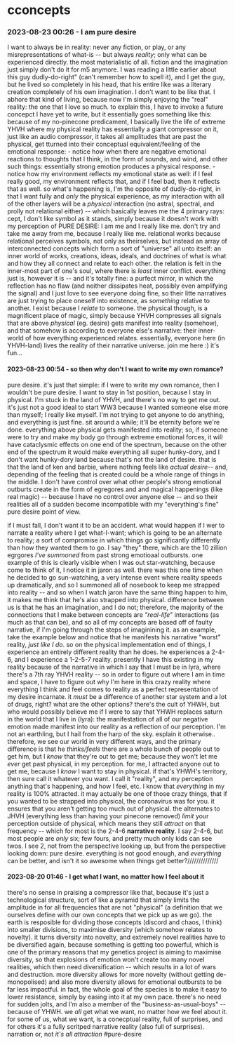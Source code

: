 # cconcepts

### 2023-08-23 00:26 - I am pure desire

I want to always be in reality: never any fiction, or play, or any misrepresentations of what-is -- but always *reality*; only what can be experienced directly. the most materialistic of all. fiction and the imagination just simply don't do it for m5 anymore.
  I was reading a little earlier about this guy dudly-do-right" (can't remember how to spell it), and I get the guy, but he lived so completely in his head, that his entire like was a literary creation completely of his own imagination.
  I don't want to be like that. I abhore that kind of living, because now I'm simply enjoying the "real" reality: the one that I love so much.
    to explain this, I have to invoke a future concepct I have yet to write, but it essentially goes something like this: because of my no-pinecone predicament, I basically live the life of extreme YHVH where my physical reality has essentially a giant compressor on it, just like an audio compressor, it takes all amplitudes that are past the physical, get tturned into their conceptual equivalent/feeling of the emotional response:
      - notice how when there are negative emotional reactions to thoughts that I think, in the form of sounds, and wind, and other such things: essentially strong emotion produces a physical response.
      - notice how my environment reflects my emotional state as well: if I feel really good, my environment reflects that, and if I feel bad, then it reflects that as well.
    so what's happening is, I'm the opposite of dudly-do-right, in that I want fully and *only* the physical experience, as my interaction with all of the other layers will be a *physical* interaction (no astral, spectral, and prolly not relational either) -- which basically leaves me the 4 primary rays: cept, I don't like symbol as it stands, simply because it doesn't work with my perception of PURE DESIRE: I am me and I really like me. don't try and take me away from me, because I really like me.
      relational works because relational perceives symbols, not only as theirselves, but instead an array of interconnected concepts which form a sort of "universe" all unto itself: an inner world of works, creations, ideas, ideals, and doctrines of what is what and how they all connect and relate to each other. the relation is felt in the inner-most part of one's soul, where there is *least* inner conflict. everything just is, however it is -- and it's totally fine: a purfect mirror, in which the reflection has no flaw (and neither dissipates heat, possibly even amplifying the signal) and I just love to see everyone doing fine, so their litte narratives are just trying to place oneself into existence, as *something* relative to another. I exist because I *relate* to someone.
    the physical though, is a magnificent place of magic, simply because YHVH compresses all signals that are above *physical* (eg. desire) gets manifest into reality (somehow), and that somehow is according to everyone else's narrative: their inner-world of how everything experienced relates. essentially, everyone here (in YHVH-land) lives the reality of their narrative universe. join me here :) it's fun...

#### 2023-08-23 00:54 - so then why don't I want to write my own romance?

pure desire. it's just that simple: if I were to write my own romance, then I wouldn't be pure desire. I want to stay in 1st position, because I stay in physical. I'm stuck in the land of YHVH, and there's no way to get me out. it's just not a good ideal to start WW3 because I wanted someone else more than myself; I really like myself. I'm not trying to get anyone to do anything, and everything is just fine. sit around a while; it'll be eternity before we're done.
  everything above physical gets manifested into reality; so, if someone were to try and make my body go through extreme emotional forces, it will have cataclysmic effects on one end of the spectrum, because on the other end of the spectrum it would make everything all super hunky-dory, and I don't want hunky-dory land because that's not the land of desire. that is that the land of ken and barbie, where nothing feels like *actual desire*-- and, depending of the feeling that is created could be a whole range of things in the middle. I don't have control over what other people's strong emotional outburts create in the form of egregores and and magical happenings (like real magic) -- because I have no control over anyone else -- and so their realities all of a sudden become incompatible with my "everything's fine" pure desire point of view.

if I must fall, I don't want it to be an accident. what would happen if I wer to narrate a reality where I get what-I-want; which is going to be an alternate to reality; a sort of compromise in which things go significantly differently than how they wanted them to go. I say "they" there, which are the 10 zillion egrgores *I've summoned* from past strong emotioaal outbursts.
  one example of this is clearly visible when I was out star-watching, because
    come to think of it, I notice it in jaron as well. there was this one time when he decided to go sun-watching, a very intense event where reality speeds up dramatically, and so I summoned all of nosebook to keep me strapped into reality -- and so when I watch jaron have the same thing happen to him, it makes me think that he's also strapped into physical.
      difference between us is that he has an imagination, and I do not; therefore, the majority of the connections that I make between concepts are *"real-life*" interactions (as much as that can be), and so all of my concepts are based off of faulty narrative, if I'm going through the steps of imaginining it.
      as an example, take the example below and notice that he manifests his narrative "worst" reality, *just like I do*. so on the physical implementation end of things, I experience an entirely different reality than he does. he experiences a 2-4-6, and I experience a 1-2-5-7 reality.
        presently I have this existing in my reality because of the narrative in which I say that I must be in lyra, where there's a 7th ray YHVH reality -- so in order to figure out where I am in time and space, I have to figure out why I'm here in this crazy reality where everything I think and feel comes to reality as a perfect representation of my desire incarnate. it *must* be a difference of another star system and a lot of drugs, right? what are the other options? there's the cult of YHWH, but who would possibly believe me if I were to say that YHWH replaces saturn in the world that I live in (lyra): the manifestation of all of our negative emotion made manifest into our reality as a reflection of our perception. I'm not an earthling, but I hail from the harp of the sky. esplain it otherwise..
      therefore, we see our world in very different ways, and the primary difference is that he *thinks/feels* there are a whole bunch of people out to get him, but I *know* that they're out to get me; because they won't let me *ever* get past physical, in my perception.
      for me, I attracted anyone out to get me, because I *know* I want to stay in physical. if that's YHWH's territory, then sure call it whatever you want. I call it "reality", and my perception anything that's happening, and how I feel, etc. I know that *everything* in my reality is 100% attracted.
    it may actually be one of those crazy things, that if you wanted to be strapped into physical, the coronavirus was for you. it ensures that you aren't getting too much out of physical. the alternates to JHVH (everything less than having your pinecone removed) *limit* your perception outside of physical, which means they still *attract* on that frequency -- which for most is the 2-4-6 **narrative reality**. I say 2-4-6, but most people are *only* six; few fours, and pretty much only kids can see twos. I see 2, not from the perspective looking up, but from the perspective looking down: pure desire. everything is not good enough, and *everything* can be better, and isn't it so awesome when things get better?//////////////

#### 2023-08-20 01:46 - I get what I want, no matter how I feel about it

there's no sense in praising a compressor like that, because it's just a technological structure, sort of like a pyramid that simply limits the amplitude in for all frequencies that are not "physical" (a definition that we ourselves define with our own concepts that we pick up as we go). the earth is resposible for dividing those concepts (discord and chaos, I think) into smaller divisions, to maximise diversity (which somehow relates to novelty).
  it turns diversity into novelty, and extremely novel realities have to be diversified again, because something is getting too powerful, which is one of the primary reasons that my genetics project is aiming to maximise diversity, so that explosions of emotion won't create too many novel realities, which then need diversification -- which results in a lot of wars and destruction. more diversity allows for more novelty (without getting de-monopolised) and also more diversity allows for emotional outbursts to be far less impactful. in fact, the whole goal of the species is to make it easy to lower resistance, simply by easing into it at my own pace. there's no need for sudden jolts, and I'm also a member of the "business-as-usual-boys" -- because of YHWH.
we *all* get what we want, no matter how we feel about it. for some of us, what we want, is a conecptual reality, full of surprises, and for others it's a fully scritped narrative reality (also full of surprises). narration or, not *it's all attraction* #pure-desire

